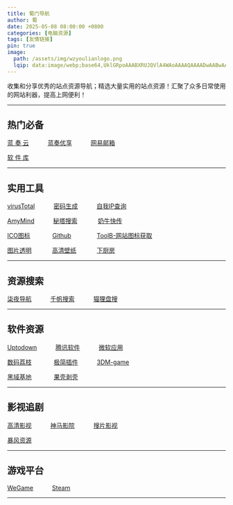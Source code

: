 ```yaml
---
title: 蜀门导航
author: 蜀
date: 2025-05-08 08:00:00 +0800
categories: [电脑资源]
tags: [友情链接]
pin: true
image:
  path: /assets/img/wzyoulianlogo.png
  lqip: data:image/webp;base64,UklGRpoAAABXRUJQVlA4WAoAAAAQAAAADwAABwAAQUxQSDIAAAARL0AmbZurmr57yyIiqE8oiG0bejIYEQTgqiDA9vqnsUSI6H+oAERp2HZ65qP/VIAWAFZQOCBCAAAA8AEAnQEqEAAIAAVAfCWkAALp8sF8rgRgAP7o9FDvMCkMde9PK7euH5M1m6VWoDXf2FkP3BqV0ZYbO6NA/VFIAAAA
---
```


 收集和分享优秀的站点资源导航；精选大量实用的站点资源！汇聚了众多日常使用的网站利器，提高上网便利！ 

---
## 热门必备

[蓝 奏 云](https://www.lanzou.com) &nbsp;&nbsp;&nbsp;&nbsp;&nbsp;&nbsp;&nbsp;&nbsp;&nbsp;
[蓝奏优享](https://www.ilanzou.com) &nbsp;&nbsp;&nbsp;&nbsp;&nbsp;&nbsp;&nbsp;&nbsp;&nbsp;
[网易邮箱](https://mail.163.com)

[软 件 库](https://www.ilanzou.com/s/wEEZ2L3i?)

---
## 实用工具

[virusTotal](https://www.virustotal.com/gui/home/search) &nbsp;&nbsp;&nbsp;&nbsp;&nbsp;&nbsp;&nbsp;&nbsp;&nbsp;
[密码生成](https://www.lddgo.net/string/randompassword) &nbsp;&nbsp;&nbsp;&nbsp;&nbsp;&nbsp;&nbsp;&nbsp;&nbsp;
[自我IP查询](https://www.ip111.cn)

[AmyMind](https://amymind.com/zh-cn) &nbsp;&nbsp;&nbsp;&nbsp;&nbsp;&nbsp;&nbsp;&nbsp;&nbsp;
[秘塔搜索](https://metaso.cn)  &nbsp;&nbsp;&nbsp;&nbsp;&nbsp;&nbsp;&nbsp;&nbsp;&nbsp;&nbsp;
[奶牛快传](https://cowtransfer.com)

[ICO图标](https://www.ico51.cn) &nbsp;&nbsp;&nbsp;&nbsp;&nbsp;&nbsp;&nbsp;&nbsp;&nbsp;&nbsp;&nbsp;
[Github](https://www.github.com) &nbsp;&nbsp;&nbsp;&nbsp;&nbsp;&nbsp;&nbsp;&nbsp;&nbsp;&nbsp;&nbsp;&nbsp;&nbsp;
[ToolB-网站图标获取](https://toolb.cn/favicon)

[图片透明](https://www.remove.bg/zh) &nbsp;&nbsp;&nbsp;&nbsp;&nbsp;&nbsp;&nbsp;&nbsp;&nbsp;&nbsp;
[高清壁纸](https://wallhaven.cc) &nbsp;&nbsp;&nbsp;&nbsp;&nbsp;&nbsp;&nbsp;&nbsp;&nbsp;&nbsp;
[下厨房](https://www.xiachufang.com)

---
## 资源搜索

[柒夜导航](https://nav.qinight.com) &nbsp;&nbsp;&nbsp;&nbsp;&nbsp;&nbsp;&nbsp;&nbsp;&nbsp;
[千帆搜索](https://pan.qianfan.app) &nbsp;&nbsp;&nbsp;&nbsp;&nbsp;&nbsp;&nbsp;&nbsp;&nbsp;
[猫狸盘搜](https://www.alipansou.com)

---
## 软件资源

[Uptodown](https://cn.uptodown.com) &nbsp;&nbsp;&nbsp;&nbsp;&nbsp;&nbsp;&nbsp;&nbsp;&nbsp;
[腾讯软件](https://pc.qq.com) &nbsp;&nbsp;&nbsp;&nbsp;&nbsp;&nbsp;&nbsp;&nbsp;&nbsp;
[微软应用](https://apps.microsoft.com/home?hl=zh-cn&gl=US)

[数码荔枝](https://lizhi.shop) &nbsp;&nbsp;&nbsp;&nbsp;&nbsp;&nbsp;&nbsp;&nbsp;&nbsp;&nbsp;&nbsp;
[极简插件](https://chrome.zzzmh.cn) &nbsp;&nbsp;&nbsp;&nbsp;&nbsp;&nbsp;&nbsp;&nbsp;&nbsp;
[3DM-game]( https://www.3dmgame.com)

[黑域基地](https://www.hybase.com) &nbsp;&nbsp;&nbsp;&nbsp;&nbsp;&nbsp;&nbsp;&nbsp;&nbsp;&nbsp;&nbsp;
[果壳剥壳](https://www.ghxi.com)

---
## 影视追剧

[高清影视](https://watch.readzn.com/) &nbsp;&nbsp;&nbsp;&nbsp;&nbsp;&nbsp;&nbsp;&nbsp;&nbsp;
[神马影院](https://zmcdy.com) &nbsp;&nbsp;&nbsp;&nbsp;&nbsp;&nbsp;&nbsp;&nbsp;&nbsp;
[搜片影视](https://soupian.pro)

[暴风资源](https://bfzy.tv)

---
## 游戏平台

[WeGame](https://www.wegame.com.cn/home) &nbsp;&nbsp;&nbsp;&nbsp;&nbsp;&nbsp;&nbsp;&nbsp;&nbsp;
[Steam](https://store.steampowered.com)

---

